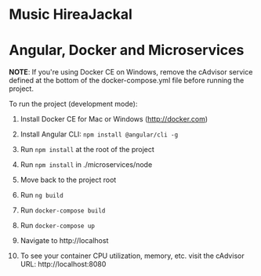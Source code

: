 # Music HireaJackal
# Angular, Docker and Microservices

**NOTE**: If you're using Docker CE on Windows, remove the cAdvisor service defined at the bottom of the
docker-compose.yml file before running the project. 

To run the project (development mode):

1. Install Docker CE for Mac or Windows (http://docker.com)

1. Install Angular CLI: `npm install @angular/cli -g`

1. Run `npm install` at the root of the project

1. Run `npm install` in ./microservices/node

1. Move back to the project root

1. Run `ng build`

1. Run `docker-compose build`

1. Run `docker-compose up`

1. Navigate to http://localhost

1. To see your container CPU utilization, memory, etc. visit the
cAdvisor URL: http://localhost:8080
